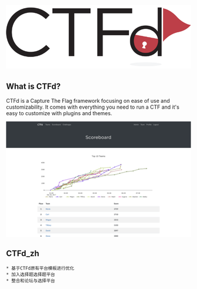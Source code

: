 ![](https://github.com/CTFd/CTFd/blob/master/CTFd/themes/core/static/img/logo.png?raw=true)
====



## What is CTFd?
CTFd is a Capture The Flag framework focusing on ease of use and customizability. It comes with everything you need to run a CTF and it's easy to customize with plugins and themes.

![CTFd is a CTF in a can.](https://github.com/CTFd/CTFd/blob/master/CTFd/themes/core/static/img/scoreboard.png?raw=true)

## CTFd_zh
    * 基于CTFd原有平台模板进行优化
    * 加入选择题选择题平台
    * 整合和论坛与选择平台
